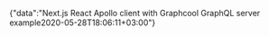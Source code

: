 {"data":"Next.js React Apollo client with Graphcool GraphQL server example2020-05-28T18:06:11+03:00"}
